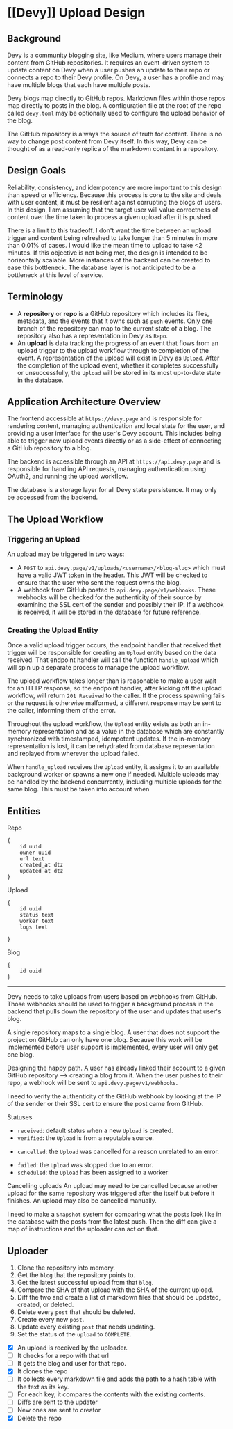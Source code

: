 # [[Devy]] Upload Design

## Background

Devy is a community blogging site, like Medium, where users manage their content from GitHub repositories. It requires an event-driven system to update content on Devy when a user pushes an update to their repo or connects a repo to their Devy profile. On Devy, a user has a profile and may have multiple blogs that each have multiple posts.

Devy blogs map directly to GitHub repos. Markdown files within those repos map directly to posts in the blog. A configuration file at the root of the repo called `devy.toml` may be optionally used to configure the upload behavior of the blog.

The GitHub repository is always the source of truth for content. There is no way to change post content from Devy itself. In this way, Devy can be thought of as a read-only replica of the markdown content in a repository. 

## Design Goals

Reliability, consistency, and idempotency are more important to this design than speed or efficiency. Because this process is core to the site and deals with user content, it must be resilient against corrupting the blogs of users. In this design, I am assuming that the target user will value correctness of content over the time taken to process a given upload after it is pushed. 

There is a limit to this tradeoff. I don't want the time between an upload trigger and content being refreshed to take longer than 5 minutes in more than 0.01% of cases. I would like the mean time to upload to take <2 minutes. If this objective is not being met, the design is intended to be horizontally scalable. More instances of the backend can be created to ease this bottleneck. The database layer is not anticipated to be a bottleneck at this level of service.
## Terminology

- A **repository** or **repo** is a GitHub repository which includes its files, metadata, and the events that it owns such as `push` events. Only one branch of the repository can map to the current state of a blog. The repository also has a representation in Devy as `Repo`.
- An **upload** is data tracking the progress of an event that flows from an upload trigger to the upload workflow through to completion of the event. A representation of the upload will exist in Devy as `Upload`. After the completion of the upload event, whether it completes successfully or unsuccessfully, the `Upload` will be stored in its most up-to-date state in the database.

## Application Architecture Overview

The frontend accessible at `https://devy.page` and is responsible for rendering content, managing authentication and local state for the user, and providing a user interface for the user's Devy account. This includes being able to trigger new upload events directly or as a side-effect of connecting a GitHub repository to a blog.

The backend is accessible through an API at `https://api.devy.page` and is responsible for handling API requests, managing authentication using OAuth2, and running the upload workflow. 

The database is a storage layer for all Devy state persistence. It may only be accessed from the backend.
## The Upload Workflow
### Triggering an Upload

An upload may be triggered in two ways:

- A `POST` to `api.devy.page/v1/uploads/<username>/<blog-slug>` which must have a valid JWT token in the header. This JWT will be checked to ensure that the user who sent the request owns the blog.
- A webhook from GitHub posted to `api.devy.page/v1/webhooks`. These webhooks will be checked for the authenticity of their source by examining the SSL cert of the sender and possibly their IP. If a webhook is received, it will be stored in the database for future reference.
### Creating the Upload Entity

Once a valid upload trigger occurs, the endpoint handler that received that trigger will be responsible for creating an `Upload` entity based on the data received.   That endpoint handler will call the function `handle_upload` which will spin up a separate process to manage the upload workflow. 

The upload workflow takes longer than is reasonable to make a user wait for an HTTP response, so the endpoint handler, after kicking off the upload workflow, will return `201 Received` to the caller. If the process spawning fails or the request is otherwise malformed, a different response may be sent to the caller, informing them of the error.

Throughout the upload workflow, the `Upload` entity exists as both an in-memory representation and as a value in the database which are constantly synchronized with timestamped, idempotent updates. If the in-memory representation is lost, it can be rehydrated from database representation and replayed from wherever the upload failed.

When `handle_upload` receives the `Upload` entity, it assigns it to an available background worker or spawns a new one if needed. Multiple uploads may be handled by the backend concurrently, including multiple uploads for the same blog. This must be taken into account when 

## Entities

Repo
```
{
	id uuid
	owner uuid
	url text
	created_at dtz
	updated_at dtz
}
```

Upload
```
{
	id uuid
	status text
	worker text	
	logs text
	
}
```

Blog
```
{
	id uuid
}
```





---

Devy needs to take uploads from users based on webhooks from GitHub. Those webhooks should be used to trigger a background process in the backend that pulls down the repository of the user and updates that user's blog.

A single repository maps to a single blog.
A user that does not support the project on GitHub can only have one blog.
Because this work will be implemented before user support is implemented, every user will only get one blog.

Designing the happy path.
A user has already linked their account to a given GitHub repository --> creating a blog from it.
When the user pushes to their repo, a webhook will be sent to `api.devy.page/v1/webhooks`.

I need to verify the authenticity of the GitHub webhook by looking at the IP of the sender or their SSL cert to ensure the post came from GitHub.

Statuses
- `received`: default status when a new `Upload` is created.
- `verified`: the `Upload` is from a reputable source.
* `cancelled`: the `Upload` was cancelled for a reason unrelated to an error.
- `failed`: the `Upload` was stopped due to an error.
- `scheduled`: the `Upload` has been assigned to a worker 

Cancelling uploads
An upload may need to be cancelled because another upload for the same repository was triggered after the itself but before it finishes. An upload may also be cancelled manually.


I need to make a `Snapshot` system for comparing what the posts look like in the database with the posts from the latest push. Then the diff can give a map of instructions and the uploader can act on that.



## Uploader

1. Clone the repository into memory.
2. Get the `blog` that the repository points to.
3. Get the latest successful upload from that `blog`.
4. Compare the SHA of that upload with the SHA of the current upload.
5. Diff the two and create a list of markdown files that should be updated, created, or deleted.
6. Delete every `post` that should be deleted.
7. Create every new `post`.
8. Update every existing `post` that needs updating.
9. Set the status of the `upload` to `COMPLETE`.


- [x] An upload is received by the uploader. 
- [ ] It checks for a repo with that url
- [ ] It gets the blog and user for that repo. 
- [x] It clones the repo
- [ ] It collects every markdown file and adds the path to a hash table with the text as its key. 
- [ ] For each key, it compares the contents with the existing contents. 
- [ ] Diffs are sent to the updater
- [ ] New ones are sent to creator
- [x] Delete the repo 